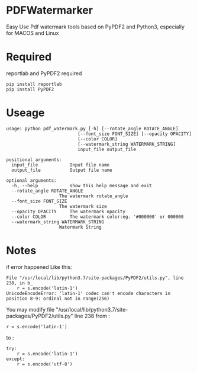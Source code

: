 # PDFWatermarker
Easy Use Pdf watermark tools based on PyPDF2 and Python3, especially for MACOS and Linux

# Required
reportlab and PyPDF2 required

    pip install reportlab
    pip install PyPDF2


# Useage

    usage: python pdf_watermark.py [-h] [--rotate_angle ROTATE_ANGLE]
                               [--font_size FONT_SIZE] [--opacity OPACITY]
                               [--color COLOR]
                               [--watermark_string WATERMARK_STRING]
                               input_file output_file

    positional arguments:
      input_file            Input file name
      output_file           Output file name

    optional arguments:
      -h, --help            show this help message and exit
      --rotate_angle ROTATE_ANGLE
                        The watermark rotate_angle
      --font_size FONT_SIZE
                        The watermark size
      --opacity OPACITY     The watermark opacity
      --color COLOR         The watermark color:eg. '#000000' or 000000
      --watermark_string WATERMARK_STRING
                        Watermark String


# Notes
if error happened Like this:

    File "/usr/local/lib/python3.7/site-packages/PyPDF2/utils.py", line 238, in b_
        r = s.encode('latin-1')
    UnicodeEncodeError: 'latin-1' codec can't encode characters in position 8-9: ordinal not in range(256)

You may modify file "/usr/local/lib/python3.7/site-packages/PyPDF2/utils.py" line 238 from :

    r = s.encode('latin-1')
    
to :
    
    try:
        r = s.encode('latin-1')
    except:
        r = s.encode('utf-8')

